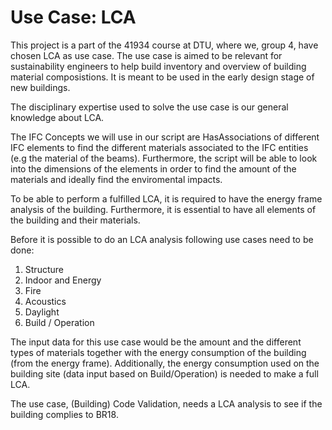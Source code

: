 # Use Case: LCA 
This project is a part of the 41934 course at DTU, where we, group 4, have chosen LCA as use case. 
The use case is aimed to be relevant for sustainability engineers to help build inventory and overview of building material composistions. It is meant to be used in the early design stage of new buildings. 

The disciplinary expertise used to solve the use case is our general knowledge about LCA.

The IFC Concepts we will use in our script are HasAssociations of different IFC elements to find the different materials associated to the IFC entities (e.g the material of the beams). Furthermore, the script will be able to look into the dimensions of the elements in order to find the amount of the materials and ideally find the enviromental impacts.

To be able to perform a fulfilled LCA, it is required to have the energy frame analysis of the building.
Furthermore, it is essential to have all elements of the building and their materials.

Before it is possible to do an LCA analysis following use cases need to be done:

1. Structure 
2. Indoor and Energy 
3. Fire 
4. Acoustics 
5. Daylight 
6. Build / Operation

The input data for this use case would be the amount and the different types of materials together with the energy consumption of the building (from the energy frame). Additionally, the energy consumption used on the building site (data input based on Build/Operation) is needed to make a full LCA.

The use case, (Building) Code Validation, needs a LCA analysis to see if the building complies to BR18. 

